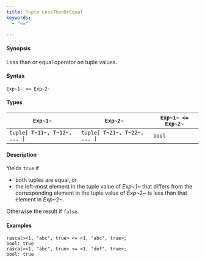 ```yaml
---
title: Tuple LessThanOrEqual
keywords:
  - "<="

---
```


#### Synopsis

Less than or equal operator on tuple values.

#### Syntax

`Exp~1~ <= Exp~2~`

#### Types

| `Exp~1~`                      |  `Exp~2~`                      | `Exp~1~ <= Exp~2~`  |
| --- | --- | --- |
| `tuple[ T~11~, T~12~, ... ]` |  `tuple[ T~21~, T~22~, ... ]` | `bool`                |

#### Description

Yields `true` if 

*  both tuples are equal, or
*  the left-most element in the tuple value of _Exp~1~_ that differs from the corresponding element in the tuple 
value of _Exp_~2~ is less than that element in _Exp_~2~.

Otherwise the result if `false`.

#### Examples

```rascal-shell 
rascal><1, "abc", true> <= <1, "abc", true>;
bool: true
rascal><1, "abc", true> <= <1, "def", true>;
bool: true
```

